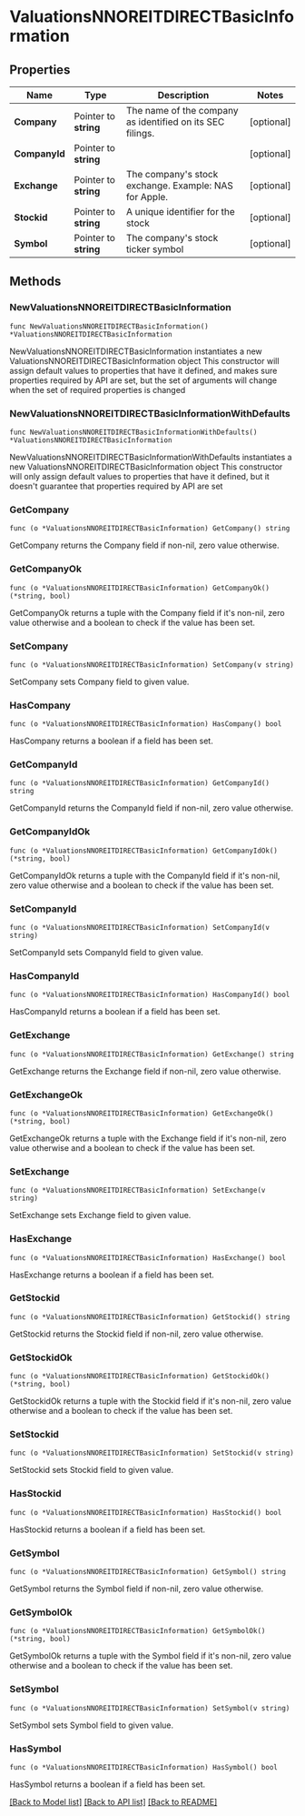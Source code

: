 # ValuationsNNOREITDIRECTBasicInformation

## Properties

Name | Type | Description | Notes
------------ | ------------- | ------------- | -------------
**Company** | Pointer to **string** | The name of the company as identified on its SEC filings. | [optional] 
**CompanyId** | Pointer to **string** |  | [optional] 
**Exchange** | Pointer to **string** | The company&#39;s stock exchange. Example: NAS for Apple. | [optional] 
**Stockid** | Pointer to **string** | A unique identifier for the stock | [optional] 
**Symbol** | Pointer to **string** | The company&#39;s stock ticker symbol | [optional] 

## Methods

### NewValuationsNNOREITDIRECTBasicInformation

`func NewValuationsNNOREITDIRECTBasicInformation() *ValuationsNNOREITDIRECTBasicInformation`

NewValuationsNNOREITDIRECTBasicInformation instantiates a new ValuationsNNOREITDIRECTBasicInformation object
This constructor will assign default values to properties that have it defined,
and makes sure properties required by API are set, but the set of arguments
will change when the set of required properties is changed

### NewValuationsNNOREITDIRECTBasicInformationWithDefaults

`func NewValuationsNNOREITDIRECTBasicInformationWithDefaults() *ValuationsNNOREITDIRECTBasicInformation`

NewValuationsNNOREITDIRECTBasicInformationWithDefaults instantiates a new ValuationsNNOREITDIRECTBasicInformation object
This constructor will only assign default values to properties that have it defined,
but it doesn't guarantee that properties required by API are set

### GetCompany

`func (o *ValuationsNNOREITDIRECTBasicInformation) GetCompany() string`

GetCompany returns the Company field if non-nil, zero value otherwise.

### GetCompanyOk

`func (o *ValuationsNNOREITDIRECTBasicInformation) GetCompanyOk() (*string, bool)`

GetCompanyOk returns a tuple with the Company field if it's non-nil, zero value otherwise
and a boolean to check if the value has been set.

### SetCompany

`func (o *ValuationsNNOREITDIRECTBasicInformation) SetCompany(v string)`

SetCompany sets Company field to given value.

### HasCompany

`func (o *ValuationsNNOREITDIRECTBasicInformation) HasCompany() bool`

HasCompany returns a boolean if a field has been set.

### GetCompanyId

`func (o *ValuationsNNOREITDIRECTBasicInformation) GetCompanyId() string`

GetCompanyId returns the CompanyId field if non-nil, zero value otherwise.

### GetCompanyIdOk

`func (o *ValuationsNNOREITDIRECTBasicInformation) GetCompanyIdOk() (*string, bool)`

GetCompanyIdOk returns a tuple with the CompanyId field if it's non-nil, zero value otherwise
and a boolean to check if the value has been set.

### SetCompanyId

`func (o *ValuationsNNOREITDIRECTBasicInformation) SetCompanyId(v string)`

SetCompanyId sets CompanyId field to given value.

### HasCompanyId

`func (o *ValuationsNNOREITDIRECTBasicInformation) HasCompanyId() bool`

HasCompanyId returns a boolean if a field has been set.

### GetExchange

`func (o *ValuationsNNOREITDIRECTBasicInformation) GetExchange() string`

GetExchange returns the Exchange field if non-nil, zero value otherwise.

### GetExchangeOk

`func (o *ValuationsNNOREITDIRECTBasicInformation) GetExchangeOk() (*string, bool)`

GetExchangeOk returns a tuple with the Exchange field if it's non-nil, zero value otherwise
and a boolean to check if the value has been set.

### SetExchange

`func (o *ValuationsNNOREITDIRECTBasicInformation) SetExchange(v string)`

SetExchange sets Exchange field to given value.

### HasExchange

`func (o *ValuationsNNOREITDIRECTBasicInformation) HasExchange() bool`

HasExchange returns a boolean if a field has been set.

### GetStockid

`func (o *ValuationsNNOREITDIRECTBasicInformation) GetStockid() string`

GetStockid returns the Stockid field if non-nil, zero value otherwise.

### GetStockidOk

`func (o *ValuationsNNOREITDIRECTBasicInformation) GetStockidOk() (*string, bool)`

GetStockidOk returns a tuple with the Stockid field if it's non-nil, zero value otherwise
and a boolean to check if the value has been set.

### SetStockid

`func (o *ValuationsNNOREITDIRECTBasicInformation) SetStockid(v string)`

SetStockid sets Stockid field to given value.

### HasStockid

`func (o *ValuationsNNOREITDIRECTBasicInformation) HasStockid() bool`

HasStockid returns a boolean if a field has been set.

### GetSymbol

`func (o *ValuationsNNOREITDIRECTBasicInformation) GetSymbol() string`

GetSymbol returns the Symbol field if non-nil, zero value otherwise.

### GetSymbolOk

`func (o *ValuationsNNOREITDIRECTBasicInformation) GetSymbolOk() (*string, bool)`

GetSymbolOk returns a tuple with the Symbol field if it's non-nil, zero value otherwise
and a boolean to check if the value has been set.

### SetSymbol

`func (o *ValuationsNNOREITDIRECTBasicInformation) SetSymbol(v string)`

SetSymbol sets Symbol field to given value.

### HasSymbol

`func (o *ValuationsNNOREITDIRECTBasicInformation) HasSymbol() bool`

HasSymbol returns a boolean if a field has been set.


[[Back to Model list]](../README.md#documentation-for-models) [[Back to API list]](../README.md#documentation-for-api-endpoints) [[Back to README]](../README.md)


